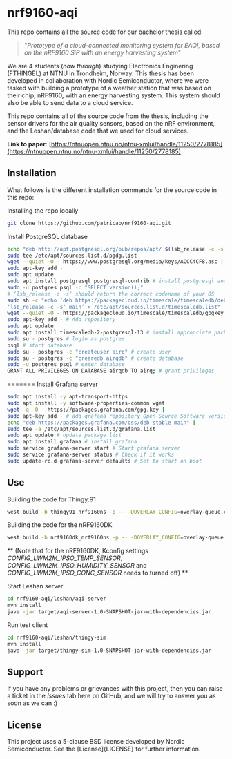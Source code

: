 # nrf9160-aqi

This repo contains all the source code for our bachelor thesis called: 
>"_Prototype of a cloud-connected monitoring system for EAQI, based on the nRF9160 SiP with an energy harvesting system_"

We are 4 students (_now through_) studying Electronics Enginering (FTHINGEL) at NTNU in Trondheim, Norway. This thesis has been developed in collaboration with Nordic Semiconductor, where we were tasked with building a prototype of a weather station that was based on their chip, nRF9160, with an energy harvesting system. This system should also be able to send data to a cloud service.

This repo contains all of the source code from the thesis, including the sensor drivers for the air quality sensors, based on the nRF environment, and the Leshan/database code that we used for cloud services.

**Link to paper**: [https://ntnuopen.ntnu.no/ntnu-xmlui/handle/11250/2778185](https://ntnuopen.ntnu.no/ntnu-xmlui/handle/11250/2778185)

## Installation

What follows is the different installation commands for the source code in this repo:

Installing the repo locally
```sh
git clone https://github.com/patricab/nrf9160-aqi.git
```

Install PostgreSQL database
```sh
echo "deb http://apt.postgresql.org/pub/repos/apt/ $(lsb_release -c -s)-pgdg main" |
sudo tee /etc/apt/sources.list.d/pgdg.list
wget --quiet -O - https://www.postgresql.org/media/keys/ACCC4CF8.asc |
sudo apt-key add -
sudo apt update
sudo apt install postgresql postgresql-contrib # install postgresql and extensions
sudo -u postgres psql -c "SELECT version();"
# ‘lsb_release -c -s‘ should return the correct codename of your OS
sudo sh -c "echo ’deb https://packagecloud.io/timescale/timescaledb/debian/
‘lsb_release -c -s‘ main’ > /etc/apt/sources.list.d/timescaledb.list"
wget --quiet -O - https://packagecloud.io/timescale/timescaledb/gpgkey |
sudo apt-key add - # Add repository
sudo apt update
sudo apt install timescaledb-2-postgresql-13 # install appropriate package
sudo su - postgres # login as postgres
psql # start database
sudo su - postgres -c "createuser airq" # create user
sudo su - postgres -c "crearedb airqdb" # create database
sudo -u postgres psql # enter database
GRANT ALL PRIVILEGES ON DATABASE airqdb TO airq; # grant privileges
```

=======
Install Grafana server
```sh
sudo apt install -y apt-transport-https
sudo apt install -y software-properties-common wget
wget -q -O - https://packages.grafana.com/gpg.key |
sudo apt-key add - # add grafana repository Open-Source Software version
echo "deb https://packages.grafana.com/oss/deb stable main" |
sudo tee -a /etc/apt/sources.list.d/grafana.list
sudo apt update # update package list
sudo apt install grafana # install grafana
sudo service grafana-server start # Start grafana server
sudo service grafana-server status # Check if it works
sudo update-rc.d grafana-server defaults # Set to start on boot

```

## Use

Building the code for Thingy:91
```sh
west build -b thingy91_nrf9160ns -p -- -DOVERLAY_CONFIG=overlay-queue.conf
```

Building the code for the nRF9160DK
```sh
west build -b nrf9160dk_nrf9160ns -p -- -DOVERLAY_CONFIG=overlay-queue.conf
```
** (Note that for the nRF9160DK, Kconfig settings _CONFIG_LWM2M_IPSO_TEMP_SENSOR_, _CONFIG_LWM2M_IPSO_HUMIDITY_SENSOR_ and _CONFIG_LWM2M_IPSO_CONC_SENSOR_ needs to turned off) **

Start Leshan server
```sh
cd nrf9160-aqi/leshan/aqi-server
mvn install
java -jar target/aqi-server-1.0-SNAPSHOT-jar-with-dependencies.jar
```

Run test client
```sh
cd nrf9160-aqi/leshan/thingy-sim
mvn install
java -jar target/thingy-sim-1.0-SNAPSHOT-jar-with-dependencies.jar
```

## Support
If you have any problems or grievances with this project, then you can raise a ticket in the _Issues_ tab here on GitHub, and we will try to answer you as soon as we can :)

## License
This project uses a 5-clause BSD license developed by Nordic Semiconductor. See the [License]{LICENSE} for further information.

